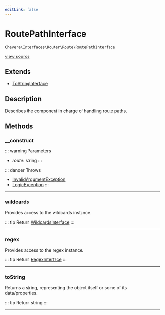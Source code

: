 ```yaml
---
editLink: false
---
```


# RoutePathInterface

`Chevere\Interfaces\Router\Route\RoutePathInterface`

[view source](https://github.com/chevere/chevere/blob/main/src/Chevere/Interfaces/Router/Route/RoutePathInterface.php)

## Extends

- [ToStringInterface](../../Common/ToStringInterface.md)

## Description

Describes the component in charge of handling route paths.

## Methods

### __construct

::: warning Parameters
- *route*: string
:::

::: danger Throws
- [InvalidArgumentException](../../../Exceptions/Core/InvalidArgumentException.md) 
- [LogicException](../../../Exceptions/Core/LogicException.md) 
:::

---

### wildcards

Provides access to the wildcards instance.

::: tip Return
[WildcardsInterface](./WildcardsInterface.md)
:::

---

### regex

Provides access to the regex instance.

::: tip Return
[RegexInterface](../../Regex/RegexInterface.md)
:::

---

### toString

Returns a string, representing the object itself or some of its data/properties.

::: tip Return
string
:::

---

